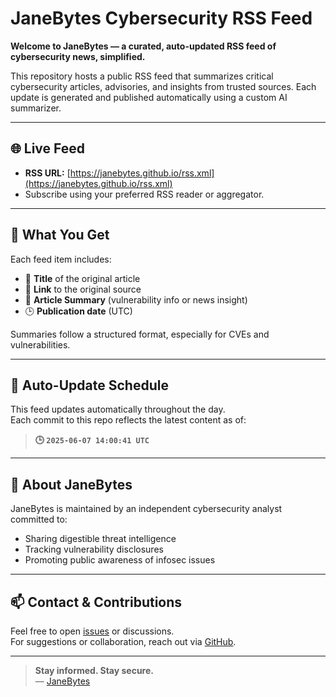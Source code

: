 # JaneBytes Cybersecurity RSS Feed

**Welcome to JaneBytes — a curated, auto-updated RSS feed of cybersecurity news, simplified.**

This repository hosts a public RSS feed that summarizes critical cybersecurity articles, advisories, and insights from trusted sources. Each update is generated and published automatically using a custom AI summarizer.

---

## 🌐 Live Feed

- **RSS URL:** [https://janebytes.github.io/rss.xml](https://janebytes.github.io/rss.xml)
- Subscribe using your preferred RSS reader or aggregator.

---

## 🧠 What You Get

Each feed item includes:

- 📰 **Title** of the original article  
- 🔗 **Link** to the original source  
- 🧾 **Article Summary** (vulnerability info or news insight)  
- 🕒 **Publication date** (UTC)

Summaries follow a structured format, especially for CVEs and vulnerabilities.

---

## 🔄 Auto-Update Schedule

This feed updates automatically throughout the day.  
Each commit to this repo reflects the latest content as of:
> **🕒 `2025-06-07 14:00:41 UTC`**


---

## 🔐 About JaneBytes

JaneBytes is maintained by an independent cybersecurity analyst committed to:

- Sharing digestible threat intelligence
- Tracking vulnerability disclosures
- Promoting public awareness of infosec issues

---

## 📫 Contact & Contributions

Feel free to open [issues](https://github.com/janebytes/janebytes.github.io/issues) or discussions.  
For suggestions or collaboration, reach out via [GitHub](https://github.com/janebytes).

---

> **Stay informed. Stay secure.**  
> — [JaneBytes](https://janebytes.github.io/)
